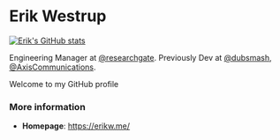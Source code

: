 # Erik Westrup
[![Erik's GitHub stats](https://github-readme-stats.vercel.app/api?username=erikw)](https://github.com/anuraghazra/github-readme-stats)

Engineering Manager at [@researchgate](https://github.com/researchgate). Previously Dev at [@dubsmash](https://github.com/dubsmash), [@AxisCommunications](https://github.com/AxisCommunications).

Welcome to my GitHub profile

### More information

- **Homepage**: <https://erikw.me/>


